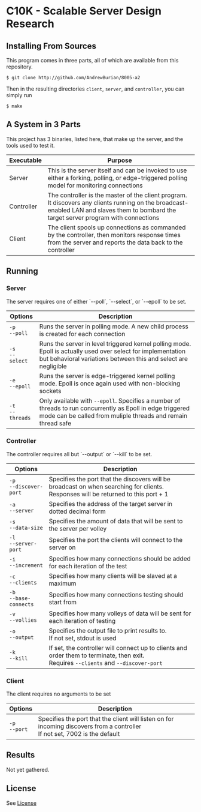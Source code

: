 # C10K - Scalable Server Design Research


Installing From Sources
---------------
This program comes in three parts, all of which are available from this repository.
```shell
$ git clone http://github.com/AndrewBurian/8005-a2
```
Then in the resulting directories `client`, `server`, and `controller`, you can simply run
```shell
$ make
```

A System in 3 Parts
--------------
This project has 3 binaries, listed here, that make up the server, and the tools used to test it.

|Executable | Purpose
|------------ | --------------
|Server | This is the server itself and can be invoked to use either a forking, polling, or edge-triggered polling model for monitoring connections
|Controller | The controller is the master of the client program. It discovers any clients running on the broadcast-enabled LAN and slaves them to bombard the target server program with connections
|Client | The client spools up connections as commanded by the controller, then monitors response times from the server and reports the data back to the controller

Running
---------------
<h3>Server</h3>
The server requires one of either `--poll`, `--select`, or `--epoll` to be set.

|Options | Description
|------- | -----------
|`-p` <br/>`--poll` | Runs the server in polling mode. A new child process is created for each connection
|`-s`<br/>`--select` | Runs the server in level triggered kernel polling mode. Epoll is actually used over select for implementation but behavioral variations between this and select are negligible
|`-e`<br/>`--epoll` | Runs the server is edge-triggered kernel polling mode. Epoll is once again used with non-blocking sockets
|`-t`<br/>`--threads` | Only available with `--epoll`. Specifies a number of threads to run concurrently as Epoll in edge triggered mode can be called from muliple threads and remain thread safe

<h3>Controller</h3>
The controller requires all but `--output` or `--kill` to be set.

|Options | Description
|------- | -----------
|`-p`<br/>`--discover-port` | Specifies the port that the discovers will be broadcast on when searching for clients. Responses will be returned to this port + 1
|`-a`<br/>`--server` | Specifies the address of the target server in dotted decimal form
|`-s`<br/>`--data-size` | Specifies the amount of data that will be sent to the server per volley
|`-l`<br/>`--server-port` | Specifies the port the clients will connect to the server on
|`-i`<br/>`--increment` | Specifies how many connections should be added for each iteration of the test
|`-c`<br/>`--clients` | Specifies how many clients will be slaved at a maximum
|`-b`<br/>`--base-connects` | Specifies how many connections testing should start from
|`-v`<br/>`--vollies` | Specifies how many volleys of data will be sent for each iteration of testing
|`-o`<br/>`--output` | Specifies the output file to print results to. <br/> If not set, stdout is used
|`-k`<br/>`--kill` | If set, the controller will connect up to clients and order them to terminate, then exit.<br/>Requires `--clients` and `--discover-port`

<h3>Client</h3>
The client requires no arguments to be set

|Options | Description
|------- | -------------
|`-p`<br/>`--port` | Specifies the port that the client will listen on for incoming discovers from a controller<br/>If not set, 7002 is the default

Results
-----------------------
Not yet gathered.

License
-----------------
See [License](LICENSE)
